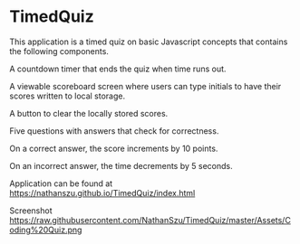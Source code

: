 # TimedQuiz

This application is a timed quiz on basic Javascript concepts that contains the following components.

A countdown timer that ends the quiz when time runs out.

A viewable scoreboard screen where users can type initials to have their scores written to local storage.

A button to clear the locally stored scores.

Five questions with answers that check for correctness.

On a correct answer, the score increments by 10 points.

On an incorrect answer, the time decrements by 5 seconds.

Application can be found at https://nathanszu.github.io/TimedQuiz/index.html

Screenshot https://raw.githubusercontent.com/NathanSzu/TimedQuiz/master/Assets/Coding%20Quiz.png

